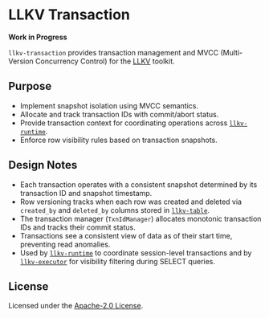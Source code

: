 # LLKV Transaction

**Work in Progress**

`llkv-transaction` provides transaction management and MVCC (Multi-Version Concurrency Control) for the [LLKV](https://github.com/jzombie/rust-llkv) toolkit.

## Purpose

- Implement snapshot isolation using MVCC semantics.
- Allocate and track transaction IDs with commit/abort status.
- Provide transaction context for coordinating operations across [`llkv-runtime`](../llkv-runtime/).
- Enforce row visibility rules based on transaction snapshots.

## Design Notes

- Each transaction operates with a consistent snapshot determined by its transaction ID and snapshot timestamp.
- Row versioning tracks when each row was created and deleted via `created_by` and `deleted_by` columns stored in [`llkv-table`](../llkv-table/).
- The transaction manager (`TxnIdManager`) allocates monotonic transaction IDs and tracks their commit status.
- Transactions see a consistent view of data as of their start time, preventing read anomalies.
- Used by [`llkv-runtime`](../llkv-runtime/) to coordinate session-level transactions and by [`llkv-executor`](../llkv-executor/) for visibility filtering during SELECT queries.

## License

Licensed under the [Apache-2.0 License](../LICENSE).
